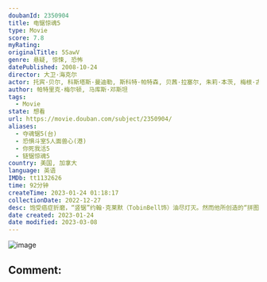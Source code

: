 ```yaml
---
doubanId: 2350904
title: 电锯惊魂5
type: Movie
score: 7.8
myRating: 
originalTitle: 5SawV
genre: 悬疑, 惊悚, 恐怖
datePublished: 2008-10-24
director: 大卫·海克尔
actor: 托宾·贝尔, 科斯塔斯·曼迪勒, 斯科特·帕特森, 贝茜·拉塞尔, 朱莉·本茨, 梅根·古德, 马克·罗斯顿, 卡尔洛·罗塔, 格雷格·布瑞克, 劳拉·戈登, 乔利斯·贾斯基, 迈克·巴特斯, 阿尔·萨皮恩扎, 迈克·瑞巴, 杰夫·普斯蒂尔, 丽莎·贝瑞, 希拉·沙赫, 布兰登·麦吉本
author: 帕特里克·梅尔顿, 马库斯·邓斯坦
tags:
  - Movie
state: 想看
url: https://movie.douban.com/subject/2350904/
aliases:
  - 夺魂锯5(台)
  - 恐惧斗室5人面兽心(港)
  - 你死我活5
  - 链锯惊魂5
country: 美国, 加拿大
language: 英语
IMDb: tt1132626
time: 92分钟
createTime: 2023-01-24 01:18:17
collectionDate: 2022-12-27
desc: 饱受癌症折磨，“竖锯”约翰·克莱默（TobinBell饰）油尽灯灭。然而他所创造的“拼图杀人案”却并未就此停止，反而愈演愈烈。警官马克·霍夫曼（CostasMandylor饰）曾假借“竖锯”之...
date created: 2023-01-24
date modified: 2023-03-08
---
```


![image](p2197047787.jpg)

Comment:
---
